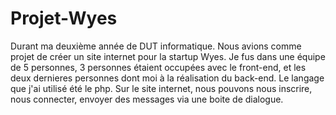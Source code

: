 # Projet-Wyes


Durant ma deuxième année de DUT informatique. Nous avions comme projet de créer un site internet pour la startup Wyes. Je fus dans une équipe de 5 personnes, 3 personnes étaient occupées avec le front-end, et les deux dernieres personnes dont moi à la réalisation du back-end. Le langage que j'ai utilisé été le php. Sur le site internet, nous pouvons nous inscrire, nous connecter, envoyer des messages via une boite de dialogue.

